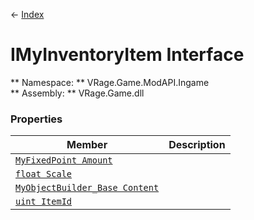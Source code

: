 ← [Index](index.md)
# IMyInventoryItem Interface
** Namespace: ** VRage.Game.ModAPI.Ingame  
** Assembly: ** VRage.Game.dll  
### Properties
|Member|Description|
|---|---|
|[`MyFixedPoint Amount`](VRage.Game.ModAPI.Ingame.Amount.md)||
|[`float Scale`](VRage.Game.ModAPI.Ingame.Scale.md)||
|[`MyObjectBuilder_Base Content`](VRage.Game.ModAPI.Ingame.Content.md)||
|[`uint ItemId`](VRage.Game.ModAPI.Ingame.ItemId.md)||
